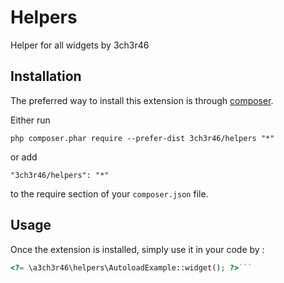 Helpers
=======
Helper for all widgets by 3ch3r46

Installation
------------

The preferred way to install this extension is through [composer](http://getcomposer.org/download/).

Either run

```
php composer.phar require --prefer-dist 3ch3r46/helpers "*"
```

or add

```
"3ch3r46/helpers": "*"
```

to the require section of your `composer.json` file.


Usage
-----

Once the extension is installed, simply use it in your code by  :

```php
<?= \a3ch3r46\helpers\AutoloadExample::widget(); ?>```